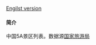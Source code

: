 [Engilst version]('./README_en.md')

#### 简介

中国5A景区列表。数据源[国家旅游局](http://www.cnta.gov.cn/was5/web/search?channelid=242887)

